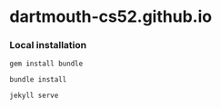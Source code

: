 # dartmouth-cs52.github.io

### Local installation

`gem install bundle`

`bundle install`

`jekyll serve`

